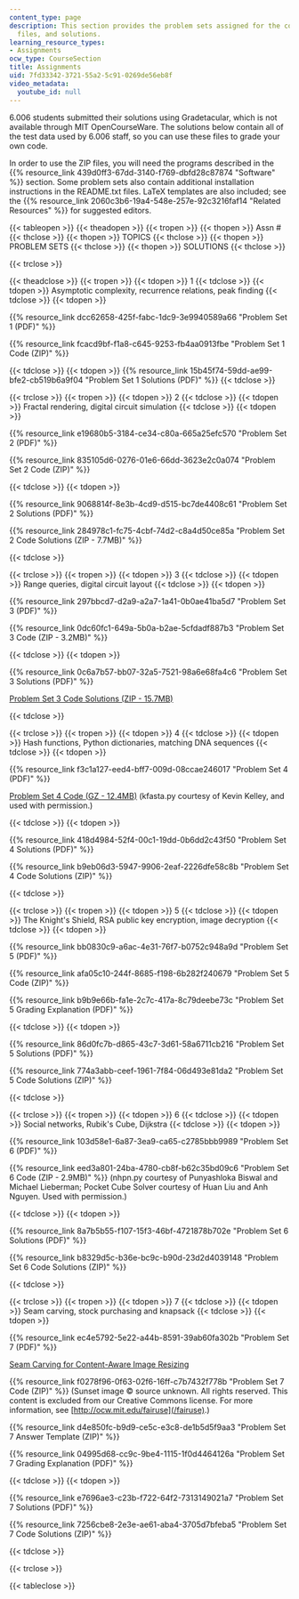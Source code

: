 ```yaml
---
content_type: page
description: This section provides the problem sets assigned for the course, supporting
  files, and solutions.
learning_resource_types:
- Assignments
ocw_type: CourseSection
title: Assignments
uid: 7fd33342-3721-55a2-5c91-0269de56eb8f
video_metadata:
  youtube_id: null
---
```


6.006 students submitted their solutions using Gradetacular, which is not available through MIT OpenCourseWare. The solutions below contain all of the test data used by 6.006 staff, so you can use these files to grade your own code.

In order to use the ZIP files, you will need the programs described in the {{% resource_link 439d0ff3-67dd-3140-f769-dbfd28c87874 "Software" %}} section. Some problem sets also contain additional installation instructions in the README.txt files. LaTeX templates are also included; see the {{% resource_link 2060c3b6-19a4-548e-257e-92c3216faf14 "Related Resources" %}} for suggested editors.

{{< tableopen >}}
{{< theadopen >}}
{{< tropen >}}
{{< thopen >}}
Assn #
{{< thclose >}}
{{< thopen >}}
TOPICS
{{< thclose >}}
{{< thopen >}}
PROBLEM SETS
{{< thclose >}}
{{< thopen >}}
SOLUTIONS
{{< thclose >}}

{{< trclose >}}

{{< theadclose >}}
{{< tropen >}}
{{< tdopen >}}
1
{{< tdclose >}}
{{< tdopen >}}
Asymptotic complexity, recurrence relations, peak finding
{{< tdclose >}}
{{< tdopen >}}


{{% resource_link dcc62658-425f-fabc-1dc9-3e9940589a66 "Problem Set 1 (PDF)" %}}

{{% resource_link fcacd9bf-f1a8-c645-9253-fb4aa0913fbe "Problem Set 1 Code (ZIP)" %}}


{{< tdclose >}}
{{< tdopen >}}
{{% resource_link 15b45f74-59dd-ae99-bfe2-cb519b6a9f04 "Problem Set 1 Solutions (PDF)" %}}
{{< tdclose >}}

{{< trclose >}}
{{< tropen >}}
{{< tdopen >}}
2
{{< tdclose >}}
{{< tdopen >}}
Fractal rendering, digital circuit simulation
{{< tdclose >}}
{{< tdopen >}}


{{% resource_link e19680b5-3184-ce34-c80a-665a25efc570 "Problem Set 2 (PDF)" %}}

{{% resource_link 835105d6-0276-01e6-66dd-3623e2c0a074 "Problem Set 2 Code (ZIP)" %}}


{{< tdclose >}}
{{< tdopen >}}


{{% resource_link 9068814f-8e3b-4cd9-d515-bc7de4408c61 "Problem Set 2 Solutions (PDF)" %}}

{{% resource_link 284978c1-fc75-4cbf-74d2-c8a4d50ce85a "Problem Set 2 Code Solutions (ZIP - 7.7MB)" %}}


{{< tdclose >}}

{{< trclose >}}
{{< tropen >}}
{{< tdopen >}}
3
{{< tdclose >}}
{{< tdopen >}}
Range queries, digital circuit layout
{{< tdclose >}}
{{< tdopen >}}


{{% resource_link 297bbcd7-d2a9-a2a7-1a41-0b0ae41ba5d7 "Problem Set 3 (PDF)" %}}

{{% resource_link 0dc60fc1-649a-5b0a-b2ae-5cfdadf887b3 "Problem Set 3 Code (ZIP - 3.2MB)" %}}


{{< tdclose >}}
{{< tdopen >}}


{{% resource_link 0c6a7b57-bb07-32a5-7521-98a6e68fa4c6 "Problem Set 3 Solutions (PDF)" %}}

[Problem Set 3 Code Solutions (ZIP - 15.7MB)](/ans7870/6/6.006/f11/ps3_code_sol.zip)


{{< tdclose >}}

{{< trclose >}}
{{< tropen >}}
{{< tdopen >}}
4
{{< tdclose >}}
{{< tdopen >}}
Hash functions, Python dictionaries, matching DNA sequences
{{< tdclose >}}
{{< tdopen >}}


{{% resource_link f3c1a127-eed4-bff7-009d-08ccae246017 "Problem Set 4 (PDF)" %}}

[Problem Set 4 Code (GZ - 12.4MB)](/ans7870/6/6.006/f11/ps4.tar.gz) (kfasta.py courtesy of Kevin Kelley, and used with permission.)


{{< tdclose >}}
{{< tdopen >}}


{{% resource_link 418d4984-52f4-00c1-19dd-0b6dd2c43f50 "Problem Set 4 Solutions (PDF)" %}}

{{% resource_link b9eb06d3-5947-9906-2eaf-2226dfe58c8b "Problem Set 4 Code Solutions (ZIP)" %}}


{{< tdclose >}}

{{< trclose >}}
{{< tropen >}}
{{< tdopen >}}
5
{{< tdclose >}}
{{< tdopen >}}
The Knight's Shield, RSA public key encryption, image decryption
{{< tdclose >}}
{{< tdopen >}}


{{% resource_link bb0830c9-a6ac-4e31-76f7-b0752c948a9d "Problem Set 5 (PDF)" %}}

{{% resource_link afa05c10-244f-8685-f198-6b282f240679 "Problem Set 5 Code (ZIP)" %}}

{{% resource_link b9b9e66b-fa1e-2c7c-417a-8c79deebe73c "Problem Set 5 Grading Explanation (PDF)" %}}


{{< tdclose >}}
{{< tdopen >}}


{{% resource_link 86d0fc7b-d865-43c7-3d61-58a6711cb216 "Problem Set 5 Solutions (PDF)" %}}

{{% resource_link 774a3abb-ceef-1961-7f84-06d493e81da2 "Problem Set 5 Code Solutions (ZIP)" %}}


{{< tdclose >}}

{{< trclose >}}
{{< tropen >}}
{{< tdopen >}}
6
{{< tdclose >}}
{{< tdopen >}}
Social networks, Rubik's Cube, Dijkstra
{{< tdclose >}}
{{< tdopen >}}


{{% resource_link 103d58e1-6a87-3ea9-ca65-c2785bbb9989 "Problem Set 6 (PDF)" %}}

{{% resource_link eed3a801-24ba-4780-cb8f-b62c35bd09c6 "Problem Set 6 Code (ZIP - 2.9MB)" %}} (nhpn.py courtesy of Punyashloka Biswal and Michael Lieberman; Pocket Cube Solver courtesy of Huan Liu and Anh Nguyen. Used with permission.)


{{< tdclose >}}
{{< tdopen >}}


{{% resource_link 8a7b5b55-f107-15f3-46bf-4721878b702e "Problem Set 6 Solutions (PDF)" %}}

{{% resource_link b8329d5c-b36e-bc9c-b90d-23d2d4039148 "Problem Set 6 Code Solutions (ZIP)" %}}


{{< tdclose >}}

{{< trclose >}}
{{< tropen >}}
{{< tdopen >}}
7
{{< tdclose >}}
{{< tdopen >}}
Seam carving, stock purchasing and knapsack
{{< tdclose >}}
{{< tdopen >}}


{{% resource_link ec4e5792-5e22-a44b-8591-39ab60fa302b "Problem Set 7 (PDF)" %}}

[Seam Carving for Content-Aware Image Resizing](https://dx.doi.org/10.1145/1276377.1276390)

{{% resource_link f0278f96-0f63-02f6-16ff-c7b7432f778b "Problem Set 7 Code (ZIP)" %}} (Sunset image © source unknown. All rights reserved. This content is excluded from our Creative Commons license. For more information, see [http://ocw.mit.edu/fairuse](/fairuse).)

{{% resource_link d4e850fc-b9d9-ce5c-e3c8-de1b5d5f9aa3 "Problem Set 7 Answer Template (ZIP)" %}}

{{% resource_link 04995d68-cc9c-9be4-1115-1f0d4464126a "Problem Set 7 Grading Explanation (PDF)" %}}


{{< tdclose >}}
{{< tdopen >}}


{{% resource_link e7696ae3-c23b-f722-64f2-7313149021a7 "Problem Set 7 Solutions (PDF)" %}}

{{% resource_link 7256cbe8-2e3e-ae61-aba4-3705d7bfeba5 "Problem Set 7 Code Solutions (ZIP)" %}}


{{< tdclose >}}

{{< trclose >}}

{{< tableclose >}}
